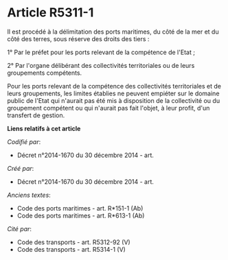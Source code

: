 # Article R5311-1

Il est procédé à la délimitation des ports maritimes, du côté de la mer et du côté des terres, sous réserve des droits des
tiers :

1° Par le préfet pour les ports relevant de la compétence de l'Etat ;

2° Par l'organe délibérant des collectivités territoriales ou de leurs groupements compétents.

Pour les ports relevant de la compétence des collectivités territoriales et de leurs groupements, les limites établies ne
peuvent empiéter sur le domaine public de l'Etat qui n'aurait pas été mis à disposition de la collectivité ou du groupement
compétent ou qui n'aurait pas fait l'objet, à leur profit, d'un transfert de gestion.

**Liens relatifs à cet article**

_Codifié par_:

  - Décret n°2014-1670 du 30 décembre 2014 - art.

_Créé par_:

  - Décret n°2014-1670 du 30 décembre 2014 - art.

_Anciens textes_:

  - Code des ports maritimes - art. R*151-1 (Ab)
  - Code des ports maritimes - art. R*613-1 (Ab)

_Cité par_:

  - Code des transports - art. R5312-92 (V)
  - Code des transports - art. R5314-1 (V)
